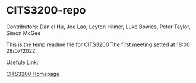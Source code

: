 # CITS3200-repo

Contributors: Daniel Hu, Joe Lao, Leyton Hilmer, Luke Bowies, Peter Taylor, Simon McGee

This is the temp readme file for CITS3200
The first meeting setted at 18:00 26/07/2022.

Usefule Link:

[CITS3200 Homepage](https://teaching.csse.uwa.edu.au/units/CITS3200/index.html)

